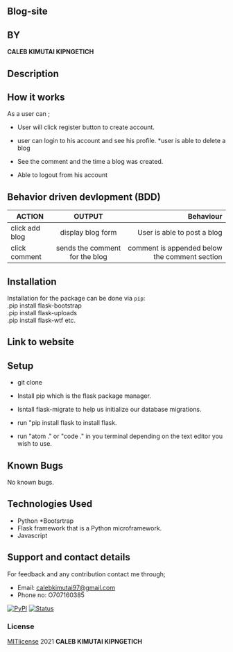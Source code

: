 ## Blog-site 
## BY
**CALEB KIMUTAI KIPNGETICH**

## Description

 
## How it works 
As a user can ;
* User will click register button to create account.
* user can login to his account and see his profile.
*user is able to delete a blog
* See the comment and the time a blog was created.

* Able to logout from his account

## Behavior driven devlopment (BDD)

| ACTION        | OUTPUT              | Behaviour                                         |
| ---------------- |:--------------------:| -------------------------------------------------:|
| click add blog          |display blog form  | User is able to post a blog|
| click comment    |sends the comment for the blog  |  comment is appended below the comment section                 |

## Installation

Installation for the package can be done via `pip`: <br>
.pip install flask-bootstrap <br>
.pip install flask-uploads <br>
.pip install flask-wtf etc.

## Link to website

## Setup
* git clone 

* Install pip which is the flask package manager.
* Isntall flask-migrate to help us initialize our database migrations.
* run "pip install flask to install flask.
* run "atom ." or "code ." in you terminal depending on the text editor you wish to use.

## Known Bugs
No known bugs.

## Technologies Used
* Python
*Bootsrtrap
* Flask framework that is a Python microframework.
* Javascript


## Support and contact details
For feedback and any contribution contact me through;
* Email: calebkimutai97@gmail.com
* Phone no: O707160385


[![PyPI](https://img.shields.io/pypi/v/newsapi-python.svg)](https://pypi.org/project/newsapi-python/)
[![Status](https://img.shields.io/pypi/status/newsapi-python.svg)](https://pypi.org/project/newsapi-python/)


### License
[MITlicense](LICENSE) 2021 **CALEB KIMUTAI KIPNGETICH**
